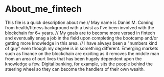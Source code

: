 # About_me_fintech
This file is a quick description about me
// May name is Daniel M. Coming from health/fitness background with a twist as I've been involved with the blockchain for 6+ years. 
// My goals are to become more versed in fintech and eventually snag a job in the field upon completing the bootcamp and/or getting more knowledge in this area.
// I have always been a "numbers kind of guy" even though my degree is in something different. Emerging markets such as finance on the blockchain are exciting as it removes the middle man from an area of ourt lives that has been hugely dependent upon the knowledge a few. Digital banking, for example, sits the people behind the steering wheel so they can become the handlers of their own wealth. 
